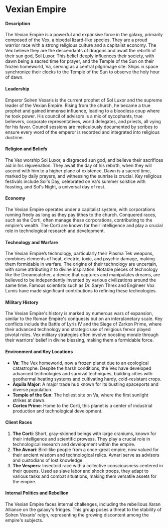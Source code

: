 # Vexian Empire

#### Description
The Vexian Empire is a powerful and expansive force in the galaxy, primarily composed of the Vex, a bipedal lizard-like species. They are a proud warrior race with a strong religious culture and a capitalist economy. The Vex believe they are the descendants of dragons and await the rebirth of their sun god, Sol Luxor. This belief deeply influences their society, with dawn being a sacred time for prayer, and the Temple of the Sun on their frozen homeworld, Va, serving as a central pilgrimage site. Ships in space synchronize their clocks to the Temple of the Sun to observe the holy hour of dawn.

#### Leadership
Emperor Solren Vexaris is the current prophet of Sol Luxor and the supreme leader of the Vexian Empire. Rising from the church, he became a true prophet and gained immense influence, leading to a bloodless coup where he took power. His council of advisors is a mix of sycophants, true believers, corporate representatives, world delegates, and priests, all vying for his favor. Council sessions are meticulously documented by scribes to ensure every word of the emperor is recorded and integrated into religious doctrine.

#### Religion and Beliefs
The Vex worship Sol Luxor, a disgraced sun god, and believe their sacrifices aid in his rejuvenation. They await the day of his rebirth, when they will ascend with him to a higher plane of existence. Dawn is a sacred time, marked by daily prayers, and witnessing the sunrise is crucial. Key religious festivals include Sol's Day, celebrated on Va's summer solstice with feasting, and Sol's Night, a universal day of rest.

#### Economy
The Vexian Empire operates under a capitalist system, with corporations running freely as long as they pay tithes to the church. Conquered races, such as the Corti, often manage these corporations, contributing to the empire's wealth. The Corti are known for their intelligence and play a crucial role in technological research and development.

#### Technology and Warfare
The Vexian Empire’s technology, particularly their Plasma Tek weapons, combines elements of heat, electric, toxic, and psychic damage, making them formidable in warfare. The origins of their technology are uncertain, with some attributing it to divine inspiration. Notable pieces of technology like the Dreamcatcher, a device that captures and manipulates dreams, are believed to be independently invented by various civilizations around the same time. Famous scientists such as Dr. Saryn Threx and Engineer Vox Lumis have made significant contributions to refining these technologies.

#### Military History
The Vexian Empire's history is marked by numerous wars of expansion, similar to the Roman Empire's conquests but on an interplanetary scale. Key conflicts include the Battle of Lyris IV and the Siege of Zarkon Prime, where their advanced technology and strategic use of religious fervor played pivotal roles. Vex military strategies often involve boosting morale through their warriors' belief in divine blessing, making them a formidable force.

#### Environment and Key Locations
- **Va**: The Vex homeworld, now a frozen planet due to an ecological catastrophe. Despite the harsh conditions, the Vex have developed advanced technologies and survival techniques, building cities with geothermal heating systems and cultivating hardy, cold-resistant crops.
- **Aquila Major**: A major trade hub known for its bustling spaceports and diverse population.
- **Temple of the Sun**: The holiest site on Va, where the first sunlight strikes at dawn.
- **Cortex Prime**: Home to the Corti, this planet is a center of industrial production and technological development.

#### Client Races
1. **The Corti**: Short, gray-skinned beings with large craniums, known for their intelligence and scientific prowess. They play a crucial role in technological research and development within the empire.
2. **The Avnari**: Bird-like people from a once-great empire, now valued for their ancient wisdom and technological relics. Avnari serve as advisors and custodians of lost knowledge.
3. **The Vespers**: Insectoid race with a collective consciousness centered in their queens. Used as slave labor and shock troops, they adapt to various tasks and combat situations, making them versatile assets for the empire.

#### Internal Politics and Rebellion
The Vexian Empire faces internal challenges, including the rebellious Xaran Alliance on the galaxy's fringes. This group poses a threat to the stability of Solren Vexaris' reign, representing the growing discontent among the empire's subjects.